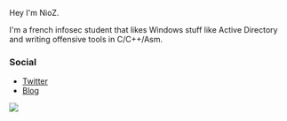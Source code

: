 Hey I'm NioZ.

I'm a french infosec student that likes Windows stuff like Active Directory and writing offensive tools in C/C++/Asm.

### Social

- [Twitter](https://x.com/NioZow)
- [Blog](https://niozow.github.io/)

<a>
  <img align="center" src="https://github-readme-stats.vercel.app/api/top-langs/?username=NioZow&layout=compact&show_icons=true&theme=tokyonight" />
</a>
